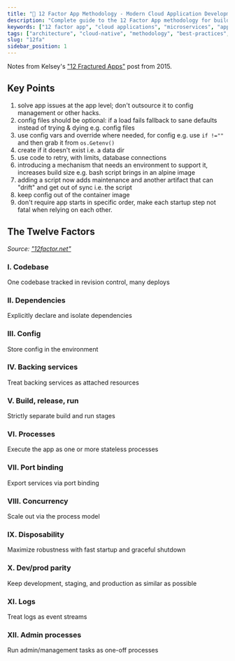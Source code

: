 ```yaml
---
title: "📄 12 Factor App Methodology - Modern Cloud Application Development Principles"
description: "Complete guide to the 12 Factor App methodology for building scalable, maintainable cloud applications. Notes from Kelsey Hightower's '12 Fractured Apps' analysis."
keywords: ["12 factor app", "cloud applications", "microservices", "app development", "scalable applications", "cloud native", "software architecture"]
tags: ["architecture", "cloud-native", "methodology", "best-practices", "microservices"]
slug: "12fa"
sidebar_position: 1
---
```


Notes from Kelsey's ["12 Fractured Apps"](https://medium.com/@kelseyhightower/12-fractured-apps-1080c73d481c) post from 2015.

## Key Points

1. solve app issues at the app level; don't outsource it to config management or other hacks.
2. config files should be optional: if a load fails fallback to sane defaults instead of trying & dying e.g. config files
3. use config vars and override where needed, for config e.g. use `if !=""` and then grab it from `os.Getenv()`
4. create if it doesn't exist i.e. a data dir
5. use code to retry, with limits, database connections
6. introducing a mechanism that needs an environment to support it, increases build size e.g. bash script brings in an alpine image
7. adding a script now adds maintenance and another artifact that can "drift" and get out of sync i.e. the script
8. keep config out of the container image
9. don't require app starts in specific order, make each startup step not fatal when relying on each other.

## The Twelve Factors

_Source: ["12factor.net"](https://12factor.net/)_

### I. Codebase

One codebase tracked in revision control, many deploys

### II. Dependencies

Explicitly declare and isolate dependencies

### III. Config

Store config in the environment

### IV. Backing services

Treat backing services as attached resources

### V. Build, release, run

Strictly separate build and run stages

### VI. Processes

Execute the app as one or more stateless processes

### VII. Port binding

Export services via port binding

### VIII. Concurrency

Scale out via the process model

### IX. Disposability

Maximize robustness with fast startup and graceful shutdown

### X. Dev/prod parity

Keep development, staging, and production as similar as possible

### XI. Logs

Treat logs as event streams

### XII. Admin processes

Run admin/management tasks as one-off processes
